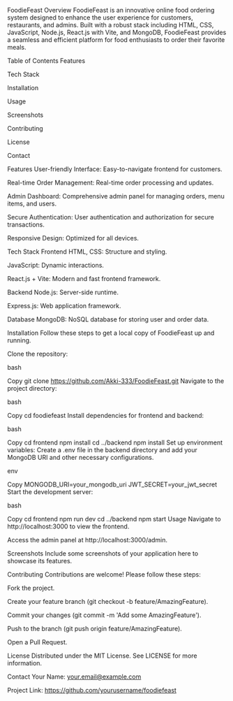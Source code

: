 FoodieFeast
Overview
FoodieFeast is an innovative online food ordering system designed to enhance the user experience for customers, restaurants, and admins. Built with a robust stack including HTML, CSS, JavaScript, Node.js, React.js with Vite, and MongoDB, FoodieFeast provides a seamless and efficient platform for food enthusiasts to order their favorite meals.

Table of Contents
Features

Tech Stack

Installation

Usage

Screenshots

Contributing

License

Contact

Features
User-friendly Interface: Easy-to-navigate frontend for customers.

Real-time Order Management: Real-time order processing and updates.

Admin Dashboard: Comprehensive admin panel for managing orders, menu items, and users.

Secure Authentication: User authentication and authorization for secure transactions.

Responsive Design: Optimized for all devices.

Tech Stack
Frontend
HTML, CSS: Structure and styling.

JavaScript: Dynamic interactions.

React.js + Vite: Modern and fast frontend framework.

Backend
Node.js: Server-side runtime.

Express.js: Web application framework.

Database
MongoDB: NoSQL database for storing user and order data.

Installation
Follow these steps to get a local copy of FoodieFeast up and running.

Clone the repository:

bash

Copy
git clone https://github.com/Akki-333/FoodieFeast.git
Navigate to the project directory:

bash

Copy
cd foodiefeast
Install dependencies for frontend and backend:

bash

Copy
cd frontend
npm install
cd ../backend
npm install
Set up environment variables: Create a .env file in the backend directory and add your MongoDB URI and other necessary configurations.

env

Copy
MONGODB_URI=your_mongodb_uri
JWT_SECRET=your_jwt_secret
Start the development server:

bash

Copy
cd frontend
npm run dev
cd ../backend
npm start
Usage
Navigate to http://localhost:3000 to view the frontend.

Access the admin panel at http://localhost:3000/admin.

Screenshots
Include some screenshots of your application here to showcase its features.

Contributing
Contributions are welcome! Please follow these steps:

Fork the project.

Create your feature branch (git checkout -b feature/AmazingFeature).

Commit your changes (git commit -m 'Add some AmazingFeature').

Push to the branch (git push origin feature/AmazingFeature).

Open a Pull Request.

License
Distributed under the MIT License. See LICENSE for more information.

Contact
Your Name: your.email@example.com

Project Link: https://github.com/yourusername/foodiefeast

